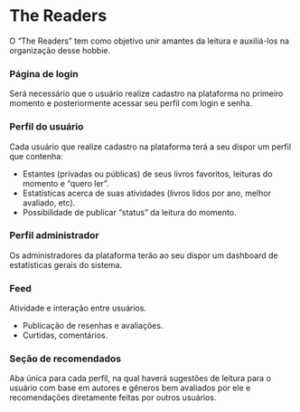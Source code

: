 # The Readers

O “The Readers” tem como objetivo unir amantes da leitura e auxiliá-los na organização desse hobbie.

### Página de login

Será necessário que o usuário realize cadastro na plataforma no primeiro momento e posteriormente acessar seu perfil com login e senha.

### Perfil do usuário

Cada usuário que realize cadastro na plataforma terá a seu dispor um perfil que contenha:
  - Estantes (privadas ou públicas) de seus livros favoritos, leituras do momento e “quero ler”.
  - Estatísticas acerca de suas atividades (livros lidos por ano, melhor avaliado, etc).
  - Possibilidade de publicar “status” da leitura do  momento.

### Perfil administrador 

Os administradores da plataforma terão ao seu dispor um dashboard de estatísticas gerais do sistema. 

### Feed
Atividade e interação entre usuários.
  - Publicação de resenhas e avaliações.
  - Curtidas, comentários.

### Seção de recomendados
Aba única para cada perfil, na qual haverá sugestões de leitura para o usuário com base em autores e gêneros bem avaliados por ele e recomendações diretamente feitas por outros usuários.
